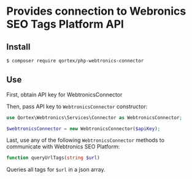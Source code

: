 # Provides connection to Webronics SEO Tags Platform API

## Install

``` sh
$ composer require qortex/php-webtronics-connector
```

## Use

First, obtain API key for WebtronicsConnector

Then, pass API key to `WebtronicsConnector` constructor:
``` php
use Qortex\Webtronics\Services\Connector as WebtronicsConnector;

$webtronicsConnector = new WebtronicsConnector($apiKey);
```
Last, use any of the following `WebtronicsConnector` methods to communicate with Webtronics SEO Platform:

``` php
function queryUrlTags(string $url)
```
Queries all tags for `$url` in a json array.
